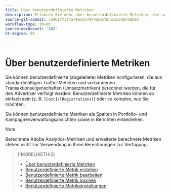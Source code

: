 ```yaml
---
title: Über benutzerdefinierte Metriken
description: Erfahren Sie mehr über benutzerdefinierte Metriken, die aus Standardmetriken berechnet werden.
source-git-commit: cd461f73f4a70a5647844a6075ba1c65d64a9b04
workflow-type: tm+mt
source-wordcount: '102'
ht-degree: 0%

---
```


# Über benutzerdefinierte Metriken

Sie können benutzerdefinierte (abgeleitete) Metriken konfigurieren, die aus standardmäßigen Traffic-Metriken und vorhandenen Transaktionseigenschaften (Umsatzmetriken) berechnet werden, die für den Advertiser verfolgt werden. Benutzerdefinierte Metriken können so einfach sein (z. B. `[Cost]/[Registrations]`) oder so komplex, wie Sie möchten.

Sie können benutzerdefinierte Metriken als Spalten in Portfolio- und Kampagnenverwaltungsansichten sowie in Berichten einbeziehen.

>[!NOTE]
>
>Berechnete Adobe Analytics-Metriken und erweiterte berechnete Metriken stehen nicht zur Verwendung in Ihren Berechnungen zur Verfügung.

>[!MORELIKETHIS]
>
>* [Über benutzerdefinierte Metriken](custom-metric-about.md)
>* [Benutzerdefinierte Metrik erstellen](custom-metric-create.md)
>* [Benutzerdefinierte Metrik bearbeiten](custom-metric-edit.md)
>* [Benutzerdefinierte Metrik löschen](custom-metric-delete.md)
>* [Benutzerdefinierte Metrikeinstellungen](custom-metric-settings.md)

